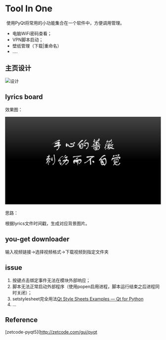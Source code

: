 # Tool In One

​	使用PyQt将常用的小功能集合在一个软件中，方便调用管理。

- 电脑WiFi密码查看；
- VPN脚本启动；
- 壁纸管理（下载|重命名）
- ....

## 主页设计



![设计](Pics/设计.png)



## lyrics board

效果图：

![lyricboard](Pics/lyricboard.png)



思路：

根据lyrics文件时间戳，生成对应背景图片。



## you-get downloader

输入视频链接→选择视频格式→下载视频到指定文件夹



## issue

1. 按键点击绑定事件无法在模块外部响应；
2. 脚本无法正常启动外部程序（使用popen启用进程，脚本运行结束之后进程同时关闭）；
3. setstylesheet完全用法[Qt Style Sheets Examples — Qt for Python](https://doc.qt.io/qtforpython/overviews/stylesheet-examples.html)
4. ...



## Reference

[zetcode-pyqt5](http://zetcode.com/gui/pyqt